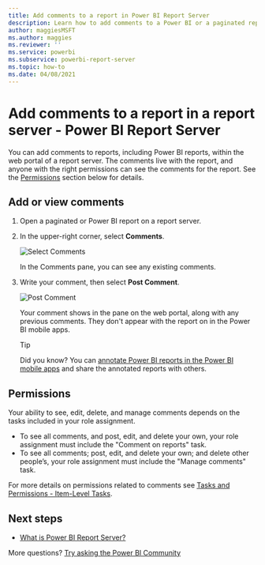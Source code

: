 ```yaml
---
title: Add comments to a report in Power BI Report Server
description: Learn how to add comments to a Power BI or a paginated report on a Power BI Report Server or SQL Server Reporting Services report server.
author: maggiesMSFT
ms.author: maggies
ms.reviewer: ''
ms.service: powerbi
ms.subservice: powerbi-report-server
ms.topic: how-to
ms.date: 04/08/2021
---
```


# Add comments to a report in a report server - Power BI Report Server

You can add comments to reports, including Power BI reports, within the web portal of a report server. The comments live with the report, and anyone with the right permissions can see the comments for the report. See the [Permissions](#permissions) section below for details.

## Add or view comments

1. Open a paginated or Power BI report on a report server.
2. In the upper-right corner, select **Comments**.

    ![Select Comments](media/add-comments/report-server-web-portal-comments-button.png)

    In the Comments pane, you can see any existing comments.
3. Write your comment, then select **Post Comment**.

    ![Post Comment](media/add-comments/report-server-web-portal-comments-pane.png)

    Your comment shows in the pane on the web portal, along with any previous comments. They don't appear with the report on in the Power BI mobile apps.

   > [!TIP]
   > Did you know? You can [annotate Power BI reports in the Power BI mobile apps](../consumer/mobile/mobile-annotate-and-share-a-tile-from-the-mobile-apps.md) and share the annotated reports with others.

## Permissions

Your ability to see, edit, delete, and manage comments depends on the tasks included in your role assignment. 

* To see all comments, and post, edit, and delete your own, your role assignment must include the "Comment on reports" task. 
* To see all comments; post, edit, and delete your own; and delete other people’s, your role assignment must include the "Manage comments" task. 

For more details on permissions related to comments see [Tasks and Permissions - Item-Level Tasks](https://docs.microsoft.com/en-us/sql/reporting-services/security/tasks-and-permissions-item-level-tasks?view=sql-server-ver15).

## Next steps
* [What is Power BI Report Server?](get-started.md)  

More questions? [Try asking the Power BI Community](https://community.powerbi.com/)

